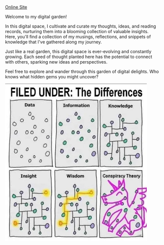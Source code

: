 [Online Site](https://dg.aluc.me/)

Welcome to my digital garden!

In this digital space, I cultivate and curate my thoughts, ideas, and reading records, nurturing them into a blooming collection of valuable insights. Here, you'll find a collection of my musings, reflections, and snippets of knowledge that I've gathered along my journey.

Just like a real garden, this digital space is ever-evolving and constantly growing. Each seed of thought planted here has the potential to connect with others, sparking new ideas and perspectives.

Feel free to explore and wander through this garden of digital delights. Who knows what hidden gems you might uncover?

![DIGITAL_GARDEN](./DIGITAL_GARDEN/data_for_info.jpeg)